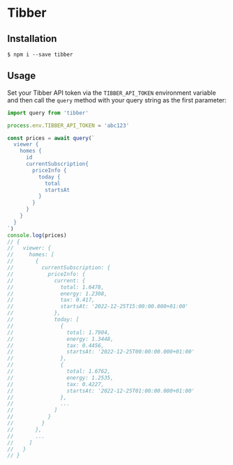 # Tibber

## Installation

```console
$ npm i --save tibber
```

## Usage

Set your Tibber API token via the `TIBBER_API_TOKEN` environment variable and
then call the `query` method with your query string as the first parameter:

```ts
import query from 'tibber'

process.env.TIBBER_API_TOKEN = 'abc123'

const prices = await query(`
  viewer {
    homes {
      id
      currentSubscription{
        priceInfo {
          today {
            total
            startsAt
          }
        }
      }
    }
  }
`)
console.log(prices)
// {
//   viewer: {
//     homes: [
//       {
//         currentSubscription: {
//           priceInfo: {
//             current: {
//               total: 1.6478,
//               energy: 1.2308,
//               tax: 0.417,
//               startsAt: '2022-12-25T15:00:00.000+01:00'
//             },
//             today: [
//               {
//                 total: 1.7904,
//                 energy: 1.3448,
//                 tax: 0.4456,
//                 startsAt: '2022-12-25T00:00:00.000+01:00'
//               },
//               {
//                 total: 1.6762,
//                 energy: 1.2535,
//                 tax: 0.4227,
//                 startsAt: '2022-12-25T01:00:00.000+01:00'
//               },
//               ...
//             ]
//           }
//         }
//       },
//       ...
//     ]
//   }
// }
```
